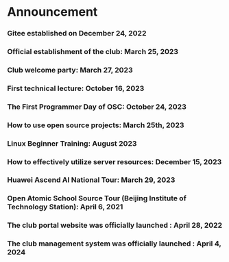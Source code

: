 # Announcement
### Gitee established on December 24, 2022
### Official establishment of the club: March 25, 2023
### Club welcome party: March 27, 2023
### First technical lecture: October 16, 2023
### The First Programmer Day of OSC: October 24, 2023
### How to use open source projects: March 25th, 2023
### Linux Beginner Training: August 2023
### How to effectively utilize server resources: December 15, 2023
### Huawei Ascend AI National Tour: March 29, 2023
### Open Atomic School Source Tour (Beijing Institute of Technology Station): April 6, 2021
### The club portal website was officially launched :  April 28, 2022
### The club management system was officially launched :  April 4, 2024



